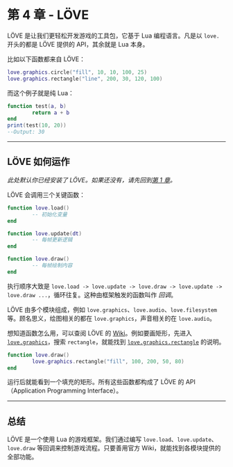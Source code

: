 # 第 4 章 - LÖVE

LÖVE 是让我们更轻松开发游戏的工具包，它基于 Lua 编程语言。凡是以 `love.` 开头的都是 LÖVE 提供的 API，其余就是 Lua 本身。

比如以下函数都来自 LÖVE：

```lua
love.graphics.circle("fill", 10, 10, 100, 25)
love.graphics.rectangle("line", 200, 30, 120, 100)
```

而这个例子就是纯 Lua：

```lua
function test(a, b)
        return a + b
end
print(test(10, 20))
--Output: 30
```

___

## LÖVE 如何运作

*此处默认你已经安装了 LÖVE。如果还没有，请先回到[第 1 章](1)。*

LÖVE 会调用三个关键函数：

```lua
function love.load()
        -- 初始化变量
end

function love.update(dt)
        -- 每帧更新逻辑
end

function love.draw()
        -- 每帧绘制内容
end
```

执行顺序大致是 `love.load -> love.update -> love.draw -> love.update -> love.draw ...`，循环往复。这种由框架触发的函数叫作 *回调*。

LÖVE 由多个模块组成，例如 `love.graphics`、`love.audio`、`love.filesystem` 等。顾名思义，绘图相关的都在 `love.graphics`，声音相关的在 `love.audio`。

想知道函数怎么用，可以查阅 LÖVE 的 [Wiki](https://www.love2d.org/wiki/Main_Page)。例如要画矩形，先进入 [`love.graphics`](https://www.love2d.org/wiki/love.graphics)，搜索 `rectangle`，就能找到 [`love.graphics.rectangle`](https://www.love2d.org/wiki/love.graphics.rectangle) 的说明。

```lua
function love.draw()
        love.graphics.rectangle("fill", 100, 200, 50, 80)
end
```

运行后就能看到一个填充的矩形。所有这些函数都构成了 LÖVE 的 API（Application Programming Interface）。

___

## 总结

LÖVE 是一个使用 Lua 的游戏框架。我们通过编写 `love.load`、`love.update`、`love.draw` 等回调来控制游戏流程。只要善用官方 Wiki，就能找到各模块提供的全部功能。
